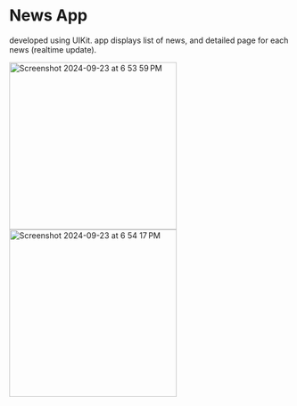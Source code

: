 # News App

developed using UIKit. app displays list of news, and detailed page for each news (realtime update).


<img width="300" alt="Screenshot 2024-09-23 at 6 53 59 PM" src="https://github.com/user-attachments/assets/bd60e117-61e5-4a1e-be06-ffa4bdaa88b5">
<img width="300" alt="Screenshot 2024-09-23 at 6 54 17 PM" src="https://github.com/user-attachments/assets/9576e94a-f6e0-4078-894e-9a7f61a0fbb3">

